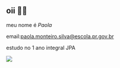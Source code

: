 ## oii 🩷💮
meu nome é *Paola*

email:paola.monteiro.silva@escola.pr.gov.br 

estudo no 1 ano integral JPA

![](https://media.giphy.com/media/5Jmxi8Le6ePGo/giphy.gif?cid=ecf05e47oxliq43fofmmjkdjjuxaqslp1uwmnfukoyf5cy35&ep=v1_gifs_related&rid=giphy.gif&ct=g)





<!--
**paolaaaaaaaaaaaa/paolaaaaaaaaaaaa** is a ✨ _special_ ✨ repository because its `README.md` (this file) appears on your GitHub profile.

Here are some ideas to get you started:

- 🔭 I’m currently working on ...
- 🌱 I’m currently learning ...
- 👯 I’m looking to collaborate on ...
- 🤔 I’m looking for help with ...
- 💬 Ask me about ...
- 📫 How to reach me: ...
- 😄 Pronouns: ...
- ⚡ Fun fact: ...
-->
